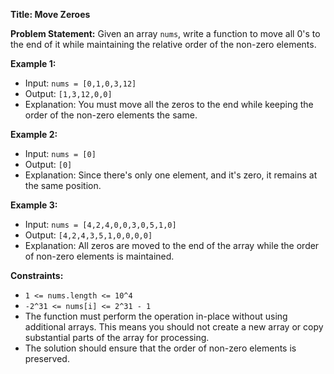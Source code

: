 **Title: Move Zeroes**

**Problem Statement:**
Given an array `nums`, write a function to move all 0's to the end of it while maintaining the relative order of the non-zero elements.

**Example 1:**
- Input: `nums = [0,1,0,3,12]`
- Output: `[1,3,12,0,0]`
- Explanation: You must move all the zeros to the end while keeping the order of the non-zero elements the same.

**Example 2:**
- Input: `nums = [0]`
- Output: `[0]`
- Explanation: Since there's only one element, and it's zero, it remains at the same position.

**Example 3:**
- Input: `nums = [4,2,4,0,0,3,0,5,1,0]`
- Output: `[4,2,4,3,5,1,0,0,0,0]`
- Explanation: All zeros are moved to the end of the array while the order of non-zero elements is maintained.

**Constraints:**
- `1 <= nums.length <= 10^4`
- `-2^31 <= nums[i] <= 2^31 - 1`
- The function must perform the operation in-place without using additional arrays. This means you should not create a new array or copy substantial parts of the array for processing.
- The solution should ensure that the order of non-zero elements is preserved.